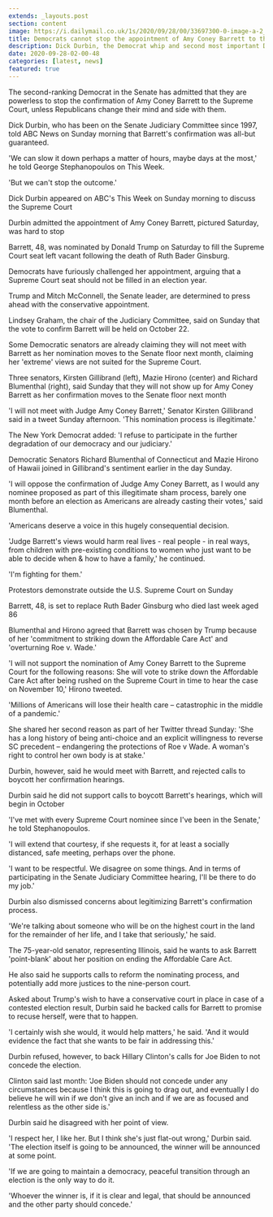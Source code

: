```yaml
---
extends: _layouts.post
section: content
image: https://i.dailymail.co.uk/1s/2020/09/28/00/33697300-0-image-a-2_1601250732314.jpg 
title: Democrats cannot stop the appointment of Amy Coney Barrett to the Supreme Court, Dick Durbin admits 
description: Dick Durbin, the Democrat whip and second most important Democrat in the Senate, admitted on Sunday morning that his party had no way of stopping the appointment of Amy Coney Barrett. 
date: 2020-09-28-02-00-48 
categories: [latest, news] 
featured: true 
--- 
```

The second-ranking Democrat in the Senate has admitted that they are powerless to stop the confirmation of Amy Coney Barrett to the Supreme Court, unless Republicans change their mind and side with them.

Dick Durbin, who has been on the Senate Judiciary Committee since 1997, told ABC News on Sunday morning that Barrett's confirmation was all-but guaranteed.

'We can slow it down perhaps a matter of hours, maybe days at the most,' he told George Stephanopoulos on This Week. 

'But we can't stop the outcome.' 

Dick Durbin appeared on ABC's This Week on Sunday morning to discuss the Supreme Court

Durbin admitted the appointment of Amy Coney Barrett, pictured Saturday, was hard to stop

Barrett, 48, was nominated by Donald Trump on Saturday to fill the Supreme Court seat left vacant following the death of Ruth Bader Ginsburg.

Democrats have furiously challenged her appointment, arguing that a Supreme Court seat should not be filled in an election year.

Trump and Mitch McConnell, the Senate leader, are determined to press ahead with the conservative appointment.

Lindsey Graham, the chair of the Judiciary Committee, said on Sunday that the vote to confirm Barrett will be held on October 22.   

Some Democratic senators are already claiming they will not meet with Barrett as her nomination moves to the Senate floor next month, claiming her 'extreme' views are not suited for the Supreme Court.

Three senators, Kirsten Gillibrand (left), Mazie Hirono (center) and Richard Blumenthal (right), said Sunday that they will not show up for Amy Coney Barrett as her confirmation moves to the Senate floor next month

'I will not meet with Judge Amy Coney Barrett,' Senator Kirsten Gillibrand said in a tweet Sunday afternoon. 'This nomination process is illegitimate.'

The New York Democrat added: 'I refuse to participate in the further degradation of our democracy and our judiciary.'

Democratic Senators Richard Blumenthal of Connecticut and Mazie Hirono of Hawaii joined in Gillibrand's sentiment earlier in the day Sunday.

'I will oppose the confirmation of Judge Amy Coney Barrett, as I would any nominee proposed as part of this illegitimate sham process, barely one month before an election as Americans are already casting their votes,' said Blumenthal. 

'Americans deserve a voice in this hugely consequential decision.

'Judge Barrett's views would harm real lives - real people - in real ways, from children with pre-existing conditions to women who just want to be able to decide when & how to have a family,' he continued. 

'I'm fighting for them.' 

Protestors demonstrate outside the U.S. Supreme Court on Sunday

Barrett, 48, is set to replace Ruth Bader Ginsburg who died last week aged 86

Blumenthal and Hirono agreed that Barrett was chosen by Trump because of her 'commitment to striking down the Affordable Care Act' and 'overturning Roe v. Wade.'

'I will not support the nomination of Amy Coney Barrett to the Supreme Court for the following reasons: She will vote to strike down the Affordable Care Act after being rushed on the Supreme Court in time to hear the case on November 10,' Hirono tweeted. 

'Millions of Americans will lose their health care – catastrophic in the middle of a pandemic.'

She shared her second reason as part of her Twitter thread Sunday: 'She has a long history of being anti-choice and an explicit willingness to reverse SC precedent – endangering the protections of Roe v Wade. A woman's right to control her own body is at stake.'  

Durbin, however, said he would meet with Barrett, and rejected calls to boycott her confirmation hearings. 

Durbin said he did not support calls to boycott Barrett's hearings, which will begin in October

'I've met with every Supreme Court nominee since I've been in the Senate,' he told Stephanopoulos. 

'I will extend that courtesy, if she requests it, for at least a socially distanced, safe meeting, perhaps over the phone. 

'I want to be respectful. We disagree on some things. And in terms of participating in the Senate Judiciary Committee hearing, I'll be there to do my job.'

Durbin also dismissed concerns about legitimizing Barrett's confirmation process.

'We're talking about someone who will be on the highest court in the land for the remainder of her life, and I take that seriously,' he said.

The 75-year-old senator, representing Illinois, said he wants to ask Barrett 'point-blank' about her position on ending the Affordable Care Act. 

He also said he supports calls to reform the nominating process, and potentially add more justices to the nine-person court.

Asked about Trump's wish to have a conservative court in place in case of a contested election result, Durbin said he backed calls for Barrett to promise to recuse herself, were that to happen.  

'I certainly wish she would, it would help matters,' he said. 'And it would evidence the fact that she wants to be fair in addressing this.'

Durbin refused, however, to back Hillary Clinton's calls for Joe Biden to not concede the election. 

Clinton said last month: 'Joe Biden should not concede under any circumstances because I think this is going to drag out, and eventually I do believe he will win if we don't give an inch and if we are as focused and relentless as the other side is.'

Durbin said he disagreed with her point of view.

'I respect her, I like her. But I think she's just flat-out wrong,' Durbin said. 'The election itself is going to be announced, the winner will be announced at some point.

'If we are going to maintain a democracy, peaceful transition through an election is the only way to do it. 

'Whoever the winner is, if it is clear and legal, that should be announced and the other party should concede.'

 



